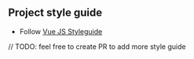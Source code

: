 ## Project style guide

- Follow [Vue JS Styleguide](https://v3.vuejs.org/style-guide)

// TODO: feel free to create PR to add more style guide
